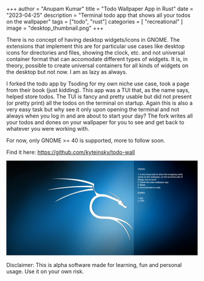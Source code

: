 +++
author = "Anupam Kumar"
title = "Todo Wallpaper App in Rust"
date = "2023-04-25"
description = "Terminal todo app that shows all your todos on the wallpaper"
tags = ["todo", "rust"]
categories = [ "recreational" ]
image = "desktop_thumbnail.png"
+++

There is no concept of having desktop widgets/icons in GNOME. The extensions that implement this are for particular use cases like desktop icons for directories and files, showing the clock, etc. and not universal container format that can accomodate different types of widgets.
It is, in theory, possible to create universal containers for all kinds of widgets on the desktop but not now. I am as lazy as always.

I forked the todo app by Tsoding for my own niche use case, took a page from their book (just kidding).
This app was a TUI that, as the name says, helped store todos. The TUI is fancy and pretty usable but did not present (or pretty print) all the todos on the terminal on startup. Again this is also a very easy task but why see it only upon opening the terminal and not always when you log in and are about to start your day?
The fork writes all your todos and dones on your wallpaper for you to see and get back to whatever you were working with.

For now, only GNOME >= 40 is supported, more to follow soon.

Find it here: https://github.com/kyteinsky/todo-wall

![Desktop wallpaper with displayed todos](desktop_thumbnail.png)

Disclaimer: This is alpha software made for learning, fun and personal usage. Use it on your own risk.
